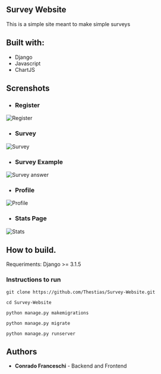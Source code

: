 ## Survey Website


This is a simple site meant to make simple surveys


## Built with:


+ Django
+ Javascript
+ ChartJS

## Screnshots


+ ### Register
![Register](https://i.imgur.com/UMNagzp.png)

+ ### Survey
![Survey](https://i.imgur.com/EPjqoBk.png)

+ ### Survey Example
![Survey answer](https://i.imgur.com/SVR1vNw.png)

+ ### Profile
![Profile](https://i.imgur.com/9mgtjnw.png)

+ ### Stats Page
![Stats](https://i.imgur.com/6ds7431.png)

## How to build.

Requeriments:
    Django >= 3.1.5

### Instructions to run

```
git clone https://github.com/Thestias/Survey-Website.git

cd Survey-Website

python manage.py makemigrations

python manage.py migrate

python manage.py runserver
```

## Authors

+ **Conrado Franceschi** - Backend and Frontend